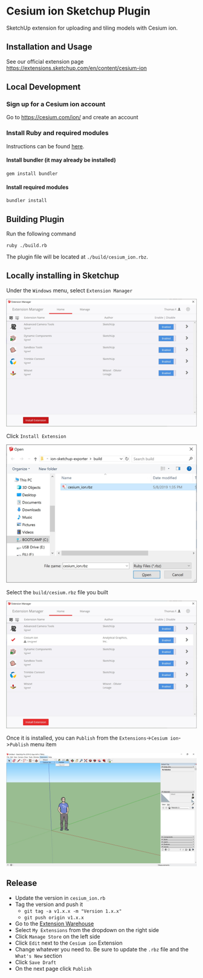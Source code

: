 # Cesium ion Sketchup Plugin
SketchUp extension for uploading and tiling models with Cesium ion.

## Installation and Usage

See our official extension page https://extensions.sketchup.com/en/content/cesium-ion

## Local Development

### Sign up for a Cesium ion account

Go to https://cesium.com/ion/ and create an account

### Install Ruby and required modules

Instructions can be found [here](https://www.ruby-lang.org/en/documentation/installation/).

#### Install bundler (it may already be installed)
```
gem install bundler
```

#### Install required modules
```
bundler install
```

## Building Plugin

Run the following command

```
ruby ./build.rb
```

The plugin file will be located at `./build/cesium_ion.rbz`.

## Locally installing in Sketchup

Under the `Windows` menu, select `Extension Manager`

![Extension Manager](images/ExtensionManager.jpg)

Click `Install Extension`

![Extension Manager](images/FileBrowser.jpg)

Select the `build/cesium.rbz` file you built

![Extension Manager](images/ExtensionManager-2.jpg)

Once it is installed, you can `Publish` from the `Extensions`->`Cesium ion`->`Publish` menu item

![Extension Manager](images/Menu.jpg)

## Release

* Update the version in `cesium_ion.rb`
* Tag the version and push it
  * `git tag -a v1.x.x -m "Version 1.x.x"`
  * `git push origin v1.x.x`
* Go to the [Extension Warehouse](https://extensions.sketchup.com/en)
* Select `My Extensions` from the dropdown on the right side
* Click `Manage Store` on the left side
* Click `Edit` next to the `Cesium ion` Extension
* Change whatever you need to. Be sure to update the `.rbz` file and the `What's New` section
* Click `Save Draft`
* On the next page click `Publish`
